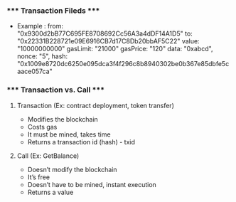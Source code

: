 ###     *** Transaction Fileds ***

* Example :
from: "0x9300d2bB77C695FE8708692Cc56A3a4dDF14A1D5" to: "0x22331B228721e09E6916CB7d17C8Db20bbAF5C22" value: "10000000000"
gasLimit: "21000"
gasPrice: "120"
data: "0xabcd",
nonce: "5",
hash: "0x1009e8720dc6250e095dca3f4f296c8b8940302be0b367e85dbfe5caace057ca"

### *** Transaction vs. Call ***

1. Transaction (Ex: contract deployment, token transfer)
    - Modifies the blockchain
    - Costs gas
    - It must be mined, takes time
    - Returns a transaction id (hash) - txid

2. Call (Ex: GetBalance)
    - Doesn’t modify the blockchain
    - It’s free
    - Doesn’t have to be mined, instant execution
    - Returns a value